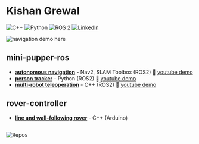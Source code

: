 # Kishan Grewal  

![C++](https://img.shields.io/badge/C++-00599C?logo=c%2B%2B&logoColor=white)
![Python](https://img.shields.io/badge/Python-3776AB?logo=python&logoColor=white)
![ROS 2](https://img.shields.io/badge/ROS%202-22314E?logo=ros&logoColor=white)
[![LinkedIn](https://img.shields.io/badge/LinkedIn-0A66C2?style=flat-square&logo=linkedin&logoColor=white)](https://www.linkedin.com/in/kishan-grewal)

![navigation demo here](mini_pupper_navigation_480_12.gif)

## mini-pupper-ros

- [**autonomous navigation**](https://github.com/mangdangroboticsclub/mini_pupper_ros/tree/ros2-dev/mini_pupper_navigation) - Nav2, SLAM Toolbox (ROS2)
🎥 [youtube demo](https://youtu.be/4jJ_QinYjgU)
- [**person tracker**](https://github.com/mangdangroboticsclub/mini_pupper_ros/tree/ros2-dev/mini_pupper_tracking) - Python (ROS2)
🎥 [youtube demo](https://youtu.be/_WW_2NER2gI)
- [**multi-robot teleoperation**](https://github.com/mangdangroboticsclub/mini_pupper_ros/tree/ros2-dev/mini_pupper_fleet) - C++ (ROS2)
🎥 [youtube demo](https://youtu.be/Q4m8wsLZWkY)

## rover-controller

- [**line and wall-following rover**](https://github.com/kishan-grewal/rover-controller) - C++ (Arduino)

##
![Repos](https://github-contributor-stats.vercel.app/api?username=kishan-grewal&limit=2&theme=tokyonight&combine_all_yearly_contributions=true)










